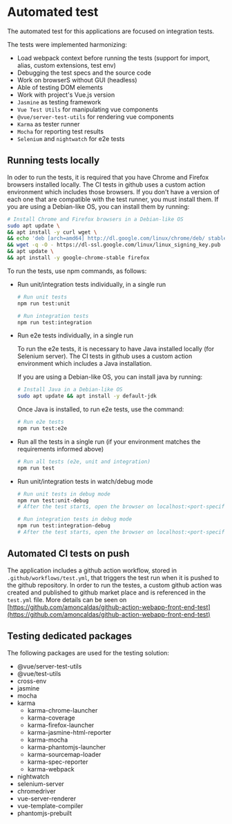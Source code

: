 # Automated test

The automated test for this applications are focused on integration tests.

The tests were implemented harmonizing:

- Load webpack context before running the tests (support for import, alias, custom extensions, test env)
- Debugging the test specs and the source code
- Work on browserS without GUI (headless)
- Able of testing DOM elements
- Work with project's Vue.js version
- `Jasmine` as testing framework
- `Vue Test Utils` for manipulating vue components
- `@vue/server-test-utils` for rendering vue components
- `Karma` as tester runner
- `Mocha` for reporting test results
- `Selenium` and `nightwatch` for e2e tests

## Running tests locally

In oder to run the tests, it is required that you have Chrome and Firefox browsers installed locally. The CI tests in github uses a custom action environment which includes those browsers. If you don't have a version of each one that are compatible with the test runner, you must install them. If you are using a Debian-like OS, you can install them by running:

```sh
# Install Chrome and Firefox browsers in a Debian-like OS
sudo apt update \
&& apt install -y curl wget \
&& echo 'deb [arch=amd64] http://dl.google.com/linux/chrome/deb/ stable main' | tee /etc/apt/sources.list.d/google-chrome.list \
&& wget -q -O - https://dl-ssl.google.com/linux/linux_signing_key.pub | apt-key add - \
&& apt update \
&& apt install -y google-chrome-stable firefox
```

To run the tests, use npm commands, as follows:

- Run unit/integration tests individually, in a single run

    ```sh
    # Run unit tests
    npm run test:unit

    # Run integration tests
    npm run test:integration
    ```

- Run e2e tests individually, in a single run

  To run the e2e tests, it is necessary to have Java installed locally (for Selenium server). The CI tests in github uses a custom action environment which includes a Java installation.

  If you are using a Debian-like OS, you can install java by running:

  ```sh
  # Install Java in a Debian-like OS
  sudo apt update && apt install -y default-jdk
  ```

  Once Java is installed, to run e2e tests, use the command:

  ```sh
  # Run e2e tests
  npm run test:e2e
  ```

- Run all the tests in a single run (if your environment matches the requirements informed above)

  ```sh
  # Run all tests (e2e, unit and integration)
  npm run test
  ```

- Run unit/integration tests in watch/debug mode

    ```sh
    # Run unit tests in debug mode
    npm run test:unit-debug
    # After the test starts, open the browser on localhost:<port-specified in tests/karma.debug.conf.js>

    # Run integration tests in debug mode
    npm run test:integration-debug
    # After the test starts, open the browser on localhost:<port-specified in tests/karma.debug.conf.js>
    ```

## Automated CI tests on push

The application includes a github action workflow, stored in `.github/workflows/test.yml`, that triggers the test run when it is pushed to the github repository. In order to run the testes, a custom github action was created and published to github market place and is referenced in the `test.yml` file. More details can be seen on [https://github.com/amoncaldas/github-action-webapp-front-end-test](https://github.com/amoncaldas/github-action-webapp-front-end-test)

## Testing dedicated packages

The following packages are used for the testing solution:

- @vue/server-test-utils
- @vue/test-utils
- cross-env
- jasmine
- mocha
- karma
  - karma-chrome-launcher
  - karma-coverage
  - karma-firefox-launcher
  - karma-jasmine-html-reporter
  - karma-mocha
  - karma-phantomjs-launcher
  - karma-sourcemap-loader
  - karma-spec-reporter
  - karma-webpack
- nightwatch
- selenium-server
- chromedriver
- vue-server-renderer
- vue-template-compiler
- phantomjs-prebuilt
